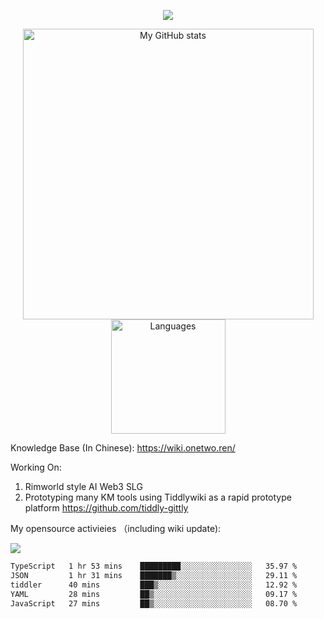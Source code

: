 <a href="https://github.com/linonetwo">
    <p align="center">
        <img src="https://github-profile-trophy.vercel.app/?username=linonetwo&column=7&theme=onedark"/>
    </p>
</a>
<a align="center" href="https://github.com/linonetwo">
  <p align="center">
    <img src="https://github-readme-stats.vercel.app/api?username=linonetwo&show_icons=true&count_private=true" alt="My GitHub stats" width="465"/>
    <img src="https://github-readme-stats.vercel.app/api/top-langs/?username=linonetwo&layout=compact&langs_count=10" alt="Languages" height="183">
  </p>
</a>

Knowledge Base (In Chinese): https://wiki.onetwo.ren/

Working On: 

1. Rimworld style AI Web3 SLG
1. Prototyping many KM tools using Tiddlywiki as a rapid prototype platform https://github.com/tiddly-gittly

My opensource activieies （including wiki update):

![](https://visitor-badge.glitch.me/badge?page_id=linonetwo.linonetwo)

<!--START_SECTION:waka-->

```txt
TypeScript   1 hr 53 mins    █████████░░░░░░░░░░░░░░░░   35.97 %
JSON         1 hr 31 mins    ███████▒░░░░░░░░░░░░░░░░░   29.11 %
tiddler      40 mins         ███▒░░░░░░░░░░░░░░░░░░░░░   12.92 %
YAML         28 mins         ██▒░░░░░░░░░░░░░░░░░░░░░░   09.17 %
JavaScript   27 mins         ██▒░░░░░░░░░░░░░░░░░░░░░░   08.70 %
```

<!--END_SECTION:waka-->
